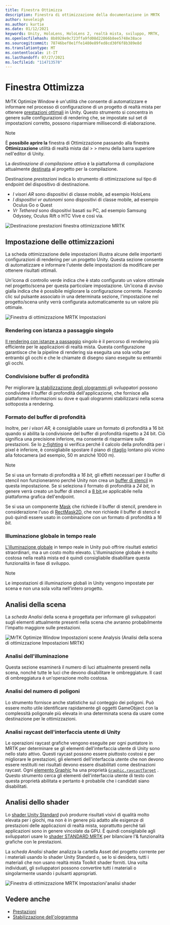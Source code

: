 ```yaml
---
title: Finestra Ottimizza
description: Finestra di ottimizzazione della documentazione in MRTK
author: keveleigh
ms.author: kurtie
ms.date: 01/12/2021
keywords: Unity, HoloLens, HoloLens 2, realtà mista, sviluppo, MRTK,
ms.openlocfilehash: 8b8928e9c723ffa9fd08d22866b8ee5748e38ace
ms.sourcegitcommit: 78746bef0e1ffe1480e89fed8cd30f6f8b389e8d
ms.translationtype: MT
ms.contentlocale: it-IT
ms.lasthandoff: 07/27/2021
ms.locfileid: "114713578"
---
```

# <a name="optimize-window"></a>Finestra Ottimizza

MrTK Optimize Window è un'utilità che consente di automatizzare e informare nel processo di configurazione di un progetto di realtà mista per ottenere [prestazioni ottimali](../../performance/perf-getting-started.md) in Unity. Questo strumento si concentra in genere sulle configurazioni di rendering che, se impostate sul set di impostazioni corretto, possono risparmiare millisecondi di elaborazione.

> [!NOTE]
> È **possibile aprire la** finestra di Ottimizzazione passando alla finestra **Ottimizzazione** utilità di realtà mista dal  >    >   menu della barra superiore nell'editor di Unity.

La *destinazione di compilazione attiva* è la piattaforma di compilazione attualmente [destinata](https://docs.unity3d.com/Manual/BuildSettings.html) al progetto per la compilazione.

Destinazione *prestazioni* indica lo strumento di ottimizzazione sul tipo di endpoint del dispositivo di destinazione.

- *I visori AR* sono dispositivi di classe mobile, ad esempio HoloLens
- *I dispositivi vr autonomi* sono dispositivi di classe mobile, ad esempio Oculus Go o Quest
- *Vr Tethered* sono dispositivi basati su PC, ad esempio Samsung Odyssey, Oculus Rift o HTC Vive e così via.

![Destinazione prestazioni finestra ottimizzazione MRTK](../images/performance/OptimizeWindowPerformanceTarget.jpg)

## <a name="setting-optimizations"></a>Impostazione delle ottimizzazioni

La scheda ottimizzazione delle impostazioni illustra alcune delle importanti configurazioni di rendering per un progetto Unity. Questa sezione consente di automatizzare e informare l'utente delle impostazioni da modificare per ottenere risultati ottimali.

Un'icona di controllo verde indica che è stato configurato un valore ottimale nel progetto/scena per questa particolare impostazione. Un'icona di avviso gialla indica che è possibile migliorare la configurazione corrente. Facendo clic sul pulsante associato in una determinata sezione, l'impostazione nel progetto/scena unity verrà configurata automaticamente su un valore più ottimale.

![Finestra di ottimizzazione MRTK Impostazioni](../images/performance/OptimizeWindow_Settings.png)

### <a name="single-pass-instanced-rendering"></a>Rendering con istanza a passaggio singolo

[Il rendering con istanze a passaggio](https://docs.unity3d.com/Manual/SinglePassInstancing.html) singolo è il percorso di rendering più efficiente per le applicazioni di realtà mista. Questa configurazione garantisce che la pipeline di rendering sia eseguita una sola volta per entrambi gli occhi e che le chiamate di disegno siano eseguite su entrambi gli occhi.

### <a name="depth-buffer-sharing"></a>Condivisione buffer di profondità

Per migliorare [la stabilizzazione degli ologrammi,](../../performance/hologram-Stabilization.md)gli sviluppatori possono condividere il buffer di profondità dell'applicazione, che fornisce alla piattaforma informazioni su dove e quali ologrammi stabilizzarsi nella scena sottoposta a rendering.

### <a name="depth-buffer-format"></a>Formato del buffer di profondità

Inoltre, per *i visori AR,* è consigliabile usare un formato di profondità a 16 bit quando si abilita la condivisione del buffer di profondità rispetto a 24 bit. Ciò significa una precisione inferiore, ma consente di risparmiare sulle prestazioni. Se lo [z-fighting](https://en.wikipedia.org/wiki/Z-fighting) si verifica perché il calcolo della profondità per i pixel è inferiore, è consigliabile spostare il piano di [ritaglio](https://docs.unity3d.com/Manual/class-Camera.html) lontano più vicino alla fotocamera (ad esempio, 50 m anziché 1000 m).

> [!NOTE]
> Se si usa un formato di profondità a *16 bit,* gli effetti necessari per il buffer di stencil non funzioneranno perché Unity non crea un [buffer di stencil](https://docs.unity3d.com/ScriptReference/RenderTexture-depth.html) in questa impostazione. Se si seleziona il formato di profondità a *24 bit,* in genere verrà creato un buffer di stencil a [8 bit,](https://docs.unity3d.com/Manual/SL-Stencil.html)se applicabile nella piattaforma grafica dell'endpoint.
>
> Se si usa un componente [Mask](https://docs.unity3d.com/Manual/script-Mask.html) che richiede il buffer di stencil, prendere in considerazione l'uso di [RectMask2D,](https://docs.unity3d.com/Manual/script-RectMask2D.html) che non richiede il buffer di stencil e può quindi essere usato in combinazione con un formato di profondità a *16 bit.*

### <a name="real-time-global-illumination"></a>Illuminazione globale in tempo reale

[L'illuminazione globale](https://docs.unity3d.com/Manual/GIIntro.html) in tempo reale in Unity può offrire risultati estetici straordinari, ma a un costo molto elevato. L'illuminazione globale è molto costosa nella realtà mista ed è quindi consigliabile disabilitare questa funzionalità in fase di sviluppo.

> [!NOTE]
> Le impostazioni di illuminazione globali in Unity vengono impostate per scena e non una sola volta nell'intero progetto.

## <a name="scene-analysis"></a>Analisi della scena

La *scheda Analisi* della scena è progettata per informare gli sviluppatori sugli elementi attualmente presenti nella scena che avranno probabilmente l'impatto maggiore sulle prestazioni.

![MrTK Optimize Window Impostazioni scene Analysis (Analisi della scena di ottimizzazione Impostazioni MRTK)](../images/performance/OptimizeWindow_SceneAnalysis.png)

### <a name="lighting-analysis"></a>Analisi dell'illuminazione

Questa sezione esaminerà il numero di luci attualmente presenti nella scena, nonché tutte le luci che devono disabilitare le ombreggiature. Il cast di ombreggiatura è un'operazione molto costosa.

### <a name="polygon-count-analysis"></a>Analisi del numero di poligoni

Lo strumento fornisce anche statistiche sul conteggio dei poligoni. Può essere molto utile identificare rapidamente gli oggetti GameObject con la complessità poligonale più elevata in una determinata scena da usare come destinazione per le ottimizzazioni.

### <a name="unity-ui-raycast-analysis"></a>Analisi raycast dell'interfaccia utente di Unity

Le operazioni raycast grafiche vengono eseguite per ogni puntatore in MRTK per determinare se gli elementi dell'interfaccia utente di Unity sono nello stato attivo. Questi raycast possono essere piuttosto costosi e per migliorare le prestazioni, gli elementi dell'interfaccia utente che non devono essere restituiti nei risultati devono essere disabilitati come destinazioni raycast. Ogni [elemento Graphic](https://docs.unity3d.com/2018.4/Documentation/ScriptReference/UI.Graphic.html) ha una proprietà [`Graphic.raycastTarget`](https://docs.unity3d.com/2018.4/Documentation/ScriptReference/UI.Graphic-raycastTarget.html) . Questo strumento cerca gli elementi dell'interfaccia utente di testo con questa proprietà abilitata e pertanto è probabile che i candidati siano disabilitati.

## <a name="shader-analysis"></a>Analisi dello shader

Lo [shader Unity Standard](https://docs.unity3d.com/Manual/shader-StandardShader.html) può produrre risultati visivi di qualità molto elevata per i giochi, ma non è in genere più adatto alle esigenze di prestazioni delle applicazioni di realtà mista, soprattutto perché tali applicazioni sono in genere vincolate da GPU. È quindi consigliabile agli sviluppatori usare lo [shader STANDARD MRTK](../rendering/mrtk-standard-shader.md) per bilanciare l'& funzionalità grafiche con le prestazioni.

La *scheda Analisi* shader analizza la cartella Asset del progetto corrente per i materiali usando lo shader Unity Standard o, se lo si desidera, tutti i materiali che non usano realtà mista Toolkit shader forniti. Una volta individuati, gli sviluppatori possono convertire tutti i materiali o singolarmente usando i pulsanti appropriati.

![Finestra di ottimizzazione MRTK Impostazioni'analisi shader](../images/performance/OptimizeWindow_ShaderAnalysis.png)

## <a name="see-also"></a>Vedere anche

- [Prestazioni](../../performance/perf-getting-started.md)
- [Stabilizzazione dell'ologramma](../../performance/hologram-stabilization.md)
